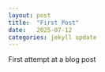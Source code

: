 ```yaml
---
layout: post
title:  "First Post"
date:   2025-07-12
categories: jekyll update
---
```

 First attempt at a blog post
